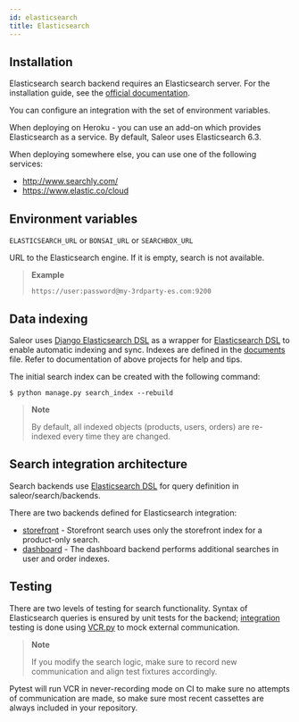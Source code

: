 ```yaml
---
id: elasticsearch
title: Elasticsearch
---
```


## Installation

Elasticsearch search backend requires an Elasticsearch server. 
For the installation guide, see the [official documentation](https://www.elastic.co/guide/en/elasticsearch/reference/current/index.html).

You can configure an integration with the set of environment variables. 

When deploying on Heroku - you can use an add-on which provides Elasticsearch as a service. By default, Saleor uses Elasticsearch 6.3.

When deploying somewhere else, you can use one of the following services:

* http://www.searchly.com/
* https://www.elastic.co/cloud


## Environment variables

`ELASTICSEARCH_URL` or `BONSAI_URL` or `SEARCHBOX_URL`

URL to the Elasticsearch engine. If it is empty, search is not available.

> **Example** 
>
>`https://user:password@my-3rdparty-es.com:9200`


## Data indexing

Saleor uses [Django Elasticsearch DSL](https://github.com/sabricot/django-elasticsearch-dsl) as a wrapper for [Elasticsearch DSL](https://github.com/elastic/elasticsearch-dsl-py) to enable automatic indexing and sync. 
Indexes are defined in the [documents](https://github.com/saleor/saleor/search/documents.py) file. 
Refer to documentation of above projects for help and tips.

The initial search index can be created with the following command:

```shell-session
$ python manage.py search_index --rebuild
```

> **Note**
>
> By default, all indexed objects (products, users, orders) are re-indexed every time they are changed.


## Search integration architecture

Search backends use [Elasticsearch DSL](https://github.com/elastic/elasticsearch-dsl-py) for query definition in saleor/search/backends.

There are two backends defined for Elasticsearch integration: 
* [storefront](https://github.com/mirumee/saleor/blob/master/saleor/search/backends/elasticsearch_storefront.py) - Storefront search uses only the storefront index for a product-only search.
* [dashboard](https://github.com/mirumee/saleor/blob/master/saleor/search/backends/elasticsearch_dashboard.py) - The dashboard backend performs additional searches in user and order indexes.


## Testing

There are two levels of testing for search functionality. 
Syntax of Elasticsearch queries is ensured by unit tests for the backend; [integration](https://github.com/saleor/saleor/tests/test_search.py) testing is done using [VCR.py](https://github.com/kevin1024/vcrpy) to mock external communication. 

> **Note**
>
> If you modify the search logic, make sure to record new communication and align test fixtures accordingly.

 Pytest will run VCR in never-recording mode on CI to make sure no attempts of communication are made, so make sure most recent cassettes are always included in your repository.